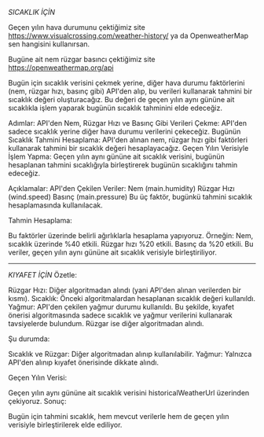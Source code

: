*SICAKLIK İÇİN*

Geçen yılın hava durumunu çektiğimiz site
https://www.visualcrossing.com/weather-history/     ya da OpenweatherMap sen hangisini kullanırsan.

Bugüne ait nem rüzgar basıncı çektiğimiz site
https://openweathermap.org/api


Bugün için sıcaklık verisini çekmek yerine, diğer hava durumu faktörlerini (nem, rüzgar hızı, basınç gibi) API'den alıp, bu verileri kullanarak tahmini bir sıcaklık değeri oluşturacağız. Bu değeri de geçen yılın aynı gününe ait sıcaklıkla işlem yaparak bugünün sıcaklık tahminini elde edeceğiz.

Adımlar:
API'den Nem, Rüzgar Hızı ve Basınç Gibi Verileri Çekme:
  API'den sadece sıcaklık yerine diğer hava durumu verilerini çekeceğiz.
Bugünün Sıcaklık Tahmini Hesaplama:
  API'den alınan nem, rüzgar hızı gibi faktörleri kullanarak tahmini bir sıcaklık değeri hesaplayacağız.
Geçen Yılın Verisiyle İşlem Yapma:
  Geçen yılın aynı gününe ait sıcaklık verisini, bugünün hesaplanan tahmini sıcaklığıyla birleştirerek bugünün sıcaklığını tahmin edeceğiz.

Açıklamalar:
API'den Çekilen Veriler:
  Nem (main.humidity)
  Rüzgar Hızı (wind.speed)
  Basınç (main.pressure)
Bu üç faktör, bugünkü tahmini sıcaklık hesaplamasında kullanılacak.

Tahmin Hesaplama:

Bu faktörler üzerinde belirli ağırlıklarla hesaplama yapıyoruz. Örneğin:
Nem, sıcaklık üzerinde %40 etkili.
Rüzgar hızı %20 etkili.
Basınç da %20 etkili.
Bu veriler, geçen yılın aynı gününe ait sıcaklık verisiyle birleştiriliyor.


-----------------------------------------------------------------------------------------------
*KIYAFET İÇİN*
Özetle:

Rüzgar Hızı: Diğer algoritmadan alındı (yani API'den alınan verilerden bir kısmı).
Sıcaklık: Önceki algoritmalardan hesaplanan sıcaklık değeri kullanıldı.
Yağmur: API'den çekilen yağmur durumu kullanıldı.
Bu şekilde, kıyafet önerisi algoritmasında sadece sıcaklık ve yağmur verilerini kullanarak tavsiyelerde bulundum. Rüzgar ise diğer algoritmadan alındı.

Şu durumda:

Sıcaklık ve Rüzgar: Diğer algoritmadan alınıp kullanılabilir.
Yağmur: Yalnızca API'den alınıp kıyafet önerisinde dikkate alındı.

Geçen Yılın Verisi:

Geçen yılın aynı gününe ait sıcaklık verisini historicalWeatherUrl üzerinden çekiyoruz.
Sonuç:

Bugün için tahmini sıcaklık, hem mevcut verilerle hem de geçen yılın verisiyle birleştirilerek elde ediliyor.
